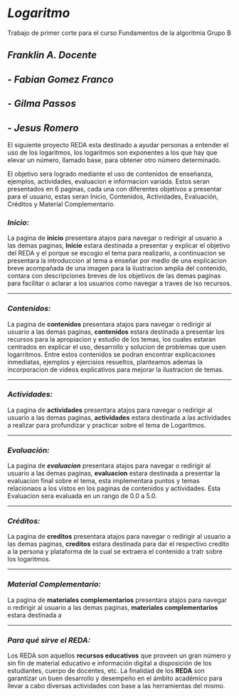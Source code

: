 # <i>Logaritmo</i>
Trabajo de primer corte para el curso Fundamentos de la algoritmia Grupo B

## <i>Franklin A. Docente
## - Fabian Gomez Franco
## - Gilma Passos 
## - Jesus Romero </i>
El siguiente proyecto REDA esta destinado a ayudar personas a entender el uso de los logaritmos, los logaritmos son exponentes a los que hay que elevar un número, llamado base, para obtener otro número determinado. 

El objetivo sera logrado mediante el uso de contenidos de enseñanza, ejemplos, actividades, evaluacion e informacion variada. Estos seran presentados en 6 paginas, cada una con diferentes objetivos a presentar para el usuario, estas seran Inicio, Contenidos, Actividades, Evaluación, Créditos y Material Complementario.
### <i>Inicio:</i>
La pagina de <b>inicio</b> presentara atajos para navegar o redirigir al usuario a las demas paginas, <b>Inicio</b> estara destinada a presentar y explicar el objetivo del REDA y el porque se escogio el tema para realizarlo, a continuacion se presentara la introduccion al tema a enseñar por medio de una explicacion breve acompañada de una imagen para la ilustracion amplia del contenido, contara con descripciones breves de los objetivos de las demas paginas para facilitar o aclarar a los usuarios como navegar a traves de lso recursos.
<hr>

### <i>Contenidos:</i>
La pagina de <b>contenidos</b> presentara atajos para navegar o redirigir al usuario a las demas paginas, <b>contenidos</b> estara destinada a presentar los recursos para la apropiacion y estudio de los temas, los cuales estaran centrados en explicar el uso, desarrollo y solucion de problemas que usen logarritmos. Entre estos contenidos se podran encontrar explicaciones inmediatas, ejemplos y ejercisios resueltos, planteamos ademas la incorporacion de videos explicativos para mejorar la ilustracion de temas.
<hr>

### <i>Actividades:</i>
La pagina de <b>actividades</b> presentara atajos para navegar o redirigir al usuario a las demas paginas, <b>actividades</b> estara destinada a las actividades a realizar para profundizar y practicar sobre el tema de Logaritmos. 
<hr>

### <i>Evaluación:</i>
La pagina de <i><b>evaluacion</b></i> presentara atajos para navegar o redirigir al usuario a las demas paginas, <b>evaluacion</b> estara destinada a presentar la evaluacion final sobre el tema, esta implementara puntos y temas relacionaos a los vistos en los paginas de contenidos y actividades. Esta Evaluacion sera evaluada en un rango de 0.0 a 5.0.
<hr>

### <i>Créditos:</i>
La pagina de <b>creditos</b> presentara atajos para navegar o redirigir al usuario a las demas paginas, <b>creditos</b> estara destinada para dar el respectivo credito a la persona y plataforma de la cual se extraera el contenido a tratr sobre los logaritmos.  
<hr>

### <i>Material Complementario:</i>
La pagina de <b>materiales complementarios</b> presentara atajos para navegar o redirigir al usuario a las demas paginas, <b>materiales complementarios</b> estara destinada a
<hr>

### <i>Para qué sirve el REDA:</i> 
Los REDA son aquellos <b>recursos educativos</b> que  proveen un gran número y sin fin de material educativo e información digital a disposición de los estudiantes, cuerpo de docentes, etc. La  finalidad de los <b>REDA</b> son garantizar un buen desarrollo y desempeño en el ámbito académico para llevar a cabo diversas actividades con base a las herramientas del mismo.
